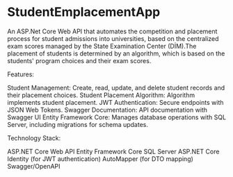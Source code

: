 # StudentEmplacementApp

An ASP.Net Core Web API that automates the competition and placement process for student admissions into universities, based on the centralized exam scores managed by the State Examination Center (DİM).The placement of students is determined by an algorithm, which is based on the students' program choices and their exam scores.


Features:

Student Management: Create, read, update, and delete student records and their placement choices.
Student Placement Algorithm: Algorithm implements student placement.
JWT Authentication: Secure endpoints with JSON Web Tokens.
Swagger Documentation: API documentation with Swagger UI
Entity Framework Core: Manages database operations with SQL Server, including migrations for schema updates.


Technology Stack:

ASP.NET Core Web API
Entity Framework Core
SQL Server
ASP.NET Core Identity (for JWT authentication)
AutoMapper (for DTO mapping)
Swagger/OpenAPI
